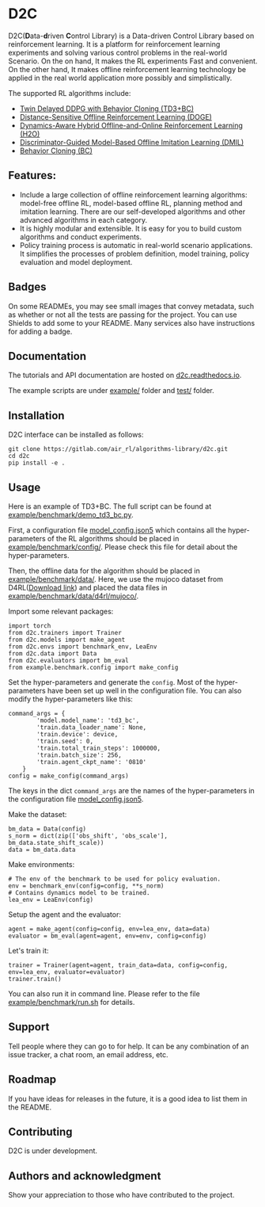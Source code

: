 # D2C

D2C(**D**ata-**d**riven **C**ontrol Library) is a Data-driven Control Library based on reinforcement learning. It is a platform for reinforcement learning experiments and solving various control problems in the real-world Scenario. On the on hand, It makes the RL experiments Fast and convenient. On the other hand, It makes offline reinforcement learning technology be applied in the real world application more possibly and simplistically.

The supported RL algorithms include:

- [Twin Delayed DDPG with Behavior Cloning (TD3+BC)](https://arxiv.org/pdf/2106.06860.pdf)
- [Distance-Sensitive Offline Reinforcement Learning (DOGE)](https://arxiv.org/abs/2205.11027.pdf)
- [Dynamics-Aware Hybrid Offline-and-Online Reinforcement Learning (H2O)](https://arxiv.org/abs/2206.13464.pdf)
- [Discriminator-Guided Model-Based Offline Imitation Learning (DMIL)](https://arxiv.org/abs/2207.00244)
- [Behavior Cloning (BC)](http://www.cse.unsw.edu.au/~claude/papers/MI15.pdf)

## Features:

- Include a large collection of offline reinforcement learning algorithms: model-free offline RL, model-based offline RL, planning method and imitation learning. There are our self-developed algorithms and other advanced algorithms in each category.
- It is highly modular and extensible. It is easy for you to build custom algorithms and conduct experiments.
- Policy training process is automatic in real-world scenario applications. It simplifies the processes of problem definition, model training, policy evaluation and model deployment.

## Badges
On some READMEs, you may see small images that convey metadata, such as whether or not all the tests are passing for the project. You can use Shields to add some to your README. Many services also have instructions for adding a badge.

## Documentation

The tutorials and API documentation are hosted on [d2c.readthedocs.io](https://zackxiangyu-d2c.readthedocs-hosted.com).

The example scripts are under [example/](https://gitlab.com/air_rl/algorithms-library/d2c/-/tree/dev/example/benchmark) folder and [test/](https://gitlab.com/air_rl/algorithms-library/d2c/-/tree/dev/test) folder.

## Installation
D2C interface can be installed as follows:
```commandline
git clone https://gitlab.com/air_rl/algorithms-library/d2c.git
cd d2c
pip install -e .
```

## Usage
Here is an example of TD3+BC. The full script can be found at [example/benchmark/demo_td3_bc.py](https://gitlab.com/air_rl/algorithms-library/d2c/-/tree/dev/example/benchmark/demo_td3_bc.py).

First, a configuration file [model_config.json5](https://gitlab.com/air_rl/algorithms-library/d2c/-/tree/dev/example/benchmark/config/model_config.json5) which contains all the hyper-parameters of the RL algorithms should be placed in [example/benchmark/config/](https://gitlab.com/air_rl/algorithms-library/d2c/-/tree/dev/example/benchmark/config). Please check this file for detail about the hyper-parameters.

Then, the offline data for the algorithm should be placed in [example/benchmark/data/](https://gitlab.com/air_rl/algorithms-library/d2c/-/tree/dev/example/benchmark/data/). Here, we use the mujoco dataset from D4RL([Download link](http://rail.eecs.berkeley.edu/datasets/offline_rl/gym_mujoco_v2/)) and placed the data files in [example/benchmark/data/d4rl/mujoco/](https://gitlab.com/air_rl/algorithms-library/d2c/-/tree/dev/example/benchmark/data/d4rl/mujoco/).

Import some relevant packages:
```
import torch
from d2c.trainers import Trainer
from d2c.models import make_agent
from d2c.envs import benchmark_env, LeaEnv
from d2c.data import Data
from d2c.evaluators import bm_eval
from example.benchmark.config import make_config
```

Set the hyper-parameters and generate the `config`. Most of the hyper-parameters have been set up well in the configuration file. You can also modify the hyper-parameters like this:
```
command_args = {
        'model.model_name': 'td3_bc',
        'train.data_loader_name': None,
        'train.device': device,
        'train.seed': 0,
        'train.total_train_steps': 1000000,
        'train.batch_size': 256,
        'train.agent_ckpt_name': '0810'
    }
config = make_config(command_args)
```
The keys in the dict ``command_args`` are the names of the hyper-parameters in the configuration file [model_config.json5](https://gitlab.com/air_rl/algorithms-library/d2c/-/tree/dev/example/benchmark/config/model_config.json5).

Make the dataset:
```
bm_data = Data(config)
s_norm = dict(zip(['obs_shift', 'obs_scale'], bm_data.state_shift_scale))
data = bm_data.data
```

Make environments:
```
# The env of the benchmark to be used for policy evaluation.
env = benchmark_env(config=config, **s_norm)
# Contains dynamics model to be trained.
lea_env = LeaEnv(config)
```

Setup the agent and the evaluator:
```
agent = make_agent(config=config, env=lea_env, data=data)
evaluator = bm_eval(agent=agent, env=env, config=config)
```

Let's train it:
```
trainer = Trainer(agent=agent, train_data=data, config=config, env=lea_env, evaluator=evaluator)
trainer.train()
```

You can also run it in command line. Please refer to the file [example/benchmark/run.sh](https://gitlab.com/air_rl/algorithms-library/d2c/-/tree/dev/example/benchmark/run.sh) for details.

## Support
Tell people where they can go to for help. It can be any combination of an issue tracker, a chat room, an email address, etc.

## Roadmap
If you have ideas for releases in the future, it is a good idea to list them in the README.

## Contributing
D2C is under development.

## Authors and acknowledgment
Show your appreciation to those who have contributed to the project.
